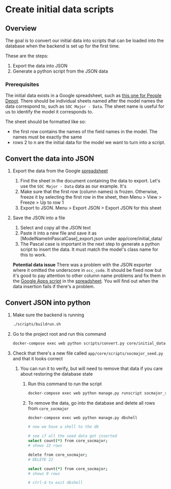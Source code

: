 # Create initial data scripts

## Overview

The goal is to convert our initial data into scripts that can be loaded into the database when the backend is set up for the first time.

These are the steps:

   1. Export the data into JSON
   1. Generate a python script from the JSON data

### Prerequisites

The initial data exists in a Google spreadsheet, such as [this one for People Depot][pd-data-spreadsheet]. There should be individual sheets named after the model names the data correspond to, such as `SOC Major - Data`. The sheet name is useful for us to identify the model it corresponds to.

The sheet should be formatted like so:

- the first row contains the names of the field names in the model. The names must be exactly the same
- rows 2 to n are the initial data for the model we want to turn into a script.

## Convert the data into JSON

   1. Export the data from the Google [spreadsheet][pd-data-spreadsheet]
      1. Find the sheet in the document containing the data to export. Let's use the `SOC Major - Data` data as our example. It's
      1. Make sure that the first row (column names) is frozen. Otherwise, freeze it by selecting the first row in the sheet, then Menu > View > Freeze > Up to row 1
      1. Export to JSON. Menu > Export JSON > Export JSON for this sheet
   1. Save the JSON into a file
      1. Select and copy all the JSON text
      1. Paste it into a new file and save it as [ModelNameInPascalCase]_export.json under app/core/initial_data/
      1. The Pascal case is important in the next step to generate a python script to insert the data. It must match the model's class name for this to work.

      **Potential data issue**
      There was a problem with the JSON exporter where it omitted the underscore in `occ_code`. It should be fixed now but it's good to pay attention to other column name problems and fix them in the [Google Apps script][apps-script] in the [spreadsheet][pd-data-spreadsheet]. You will find out when the data insertion fails if there's a problem.

## Convert JSON into python

   1. Make sure the backend is running

      ```bash
      ./scripts/buildrun.sh
      ```

   1. Go to the project root and run this command

      ```bash
      docker-compose exec web python scripts/convert.py core/initial_data/SOCMajor_export.json
      ```

   1. Check that there's a new file called `app/core/scripts/socmajor_seed.py` and that it looks correct
      1. You can run it to verify, but will need to remove that data if you care about restoring the database state
         1. Run this command to run the script

            ```bash
            docker-compose exec web python manage.py runscript socmajor_seed
            ```

         1. To remove the data, go into the database and delete all rows from `core_socmajor`

            ```bash
            docker-compose exec web python manage.py dbshell

            # now we have a shell to the db

            # see if all the seed data got inserted
            select count(*) from core_socmajor;
            # shows 22 rows

            delete from core_socmajor;
            # DELETE 22

            select count(*) from core_socmajor;
            # shows 0 rows

            # ctrl-d to exit dbshell
            ```

[pd-data-spreadsheet]: https://docs.google.com/spreadsheets/d/1x_zZ8JLS2hO-zG0jUocOJmX16jh-DF5dccrd_OEGNZ0/
[apps-script]: https://thenewstack.io/how-to-convert-google-spreadsheet-to-json-formatted-text/#:~:text=To%20do%20this,%20click%20Extensions,save%20your%20work%20so%20far.
